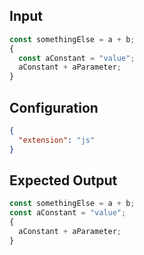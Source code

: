 
## Input
```javascript input
const somethingElse = a + b;
{
  const aConstant = "value";
  aConstant + aParameter;
}
```

## Configuration
```json configuration
{
  "extension": "js"
}
```

## Expected Output
```javascript expected output
const somethingElse = a + b;
const aConstant = "value";
{
  aConstant + aParameter;
}
```
